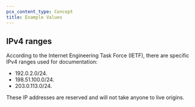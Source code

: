 ```yaml
---
pcx_content_type: Concept
title: Example Values
---
```


## IPv4 ranges

According to the Internet Engineering Task Force (IETF), there are specific IPv4 ranges used for documentation:

+ 192.0.2.0/24.
+ 198.51.100.0/24.
+ 203.0.113.0/24.

These IP addresses are reserved and will not take anyone to live origins.